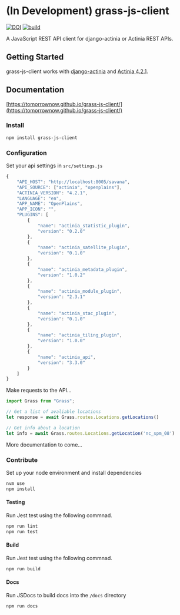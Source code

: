 # (In Development) grass-js-client

[![DOI](https://zenodo.org/badge/DOI/10.5281/zenodo.7703014.svg)](https://doi.org/10.5281/zenodo.7703014)
[![build](https://github.com/tomorrownow/grass-js-client/actions/workflows/node.js.yml/badge.svg)](https://github.com/tomorrownow/grass-js-client/actions/workflows/node.js.yml)

A JavaScript REST API client for django-actinia or Actinia REST APIs.

## Getting Started

grass-js-client works with [django-actinia](https://github.com/tomorrownow/django-actinia) and [Actinia 4.2.1](https://github.com/mundialis/actinia_core).

## Documentation

[https://tomorrownow.github.io/grass-js-client/](https://tomorrownow.github.io/grass-js-client/)

### Install

```bash
npm install grass-js-client
```

### Configuration

Set your api settings in `src/settings.js`

```js
{
    "API_HOST": "http://localhost:8005/savana",
    "API_SOURCE": ["actinia", "openplains"],
    "ACTINIA_VERSION": "4.2.1",
    "LANGUAGE": "en",
    "APP_NAME": "OpenPlains",
    "APP_ICON": "",
    "PLUGINS": [
        {
            "name": "actinia_statistic_plugin",
            "version": "0.2.0"
        },
        {
            "name": "actinia_satellite_plugin",
            "version": "0.1.0"
        },
        {
            "name": "actinia_metadata_plugin",
            "version": "1.0.2"
        },
        {
            "name": "actinia_module_plugin",
            "version": "2.3.1"
        },
        {
            "name": "actinia_stac_plugin",
            "version": "0.1.0"
        },
        {
            "name": "actinia_tiling_plugin",
            "version": "1.0.0"
        },
        {
            "name": "actinia_api",
            "version": "3.3.0"
        }
    ]
}
```

Make requests to the API...

```js
import Grass from "Grass";

// Get a list of avaliable locations
let response = await Grass.routes.Locations.getLocations()

// Get info about a location
let info = await Grass.routes.Locations.getLocation('nc_spm_08')

```

More documentation to come...

### Contribute

Set up your node environment and install dependencies

```bash
nvm use
npm install
```

#### Testing

Run Jest test using the following commnad.

```bash
npm run lint
npm run test
```

#### Build

Run Jest test using the following commnad.

```bash
npm run build
```

#### Docs

Run JSDocs to build docs into the `/docs` directory

```bash
npm run docs
```
